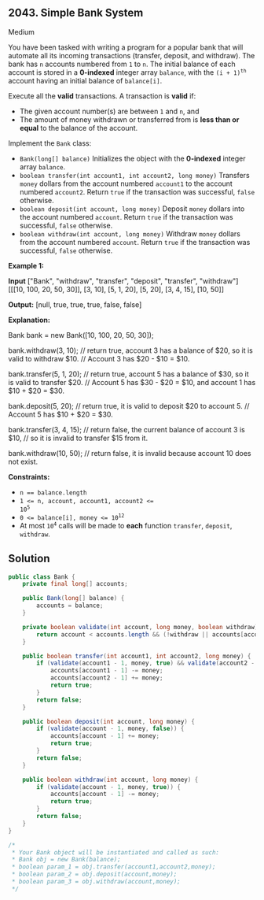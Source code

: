 ## 2043\. Simple Bank System

Medium

You have been tasked with writing a program for a popular bank that will automate all its incoming transactions (transfer, deposit, and withdraw). The bank has `n` accounts numbered from `1` to `n`. The initial balance of each account is stored in a **0-indexed** integer array `balance`, with the <code>(i + 1)<sup>th</sup></code> account having an initial balance of `balance[i]`.

Execute all the **valid** transactions. A transaction is **valid** if:

*   The given account number(s) are between `1` and `n`, and
*   The amount of money withdrawn or transferred from is **less than or equal** to the balance of the account.

Implement the `Bank` class:

*   `Bank(long[] balance)` Initializes the object with the **0-indexed** integer array `balance`.
*   `boolean transfer(int account1, int account2, long money)` Transfers `money` dollars from the account numbered `account1` to the account numbered `account2`. Return `true` if the transaction was successful, `false` otherwise.
*   `boolean deposit(int account, long money)` Deposit `money` dollars into the account numbered `account`. Return `true` if the transaction was successful, `false` otherwise.
*   `boolean withdraw(int account, long money)` Withdraw `money` dollars from the account numbered `account`. Return `true` if the transaction was successful, `false` otherwise.

**Example 1:**

**Input** ["Bank", "withdraw", "transfer", "deposit", "transfer", "withdraw"] [[[10, 100, 20, 50, 30]], [3, 10], [5, 1, 20], [5, 20], [3, 4, 15], [10, 50]]

**Output:** [null, true, true, true, false, false]

**Explanation:** 

Bank bank = new Bank([10, 100, 20, 50, 30]); 

bank.withdraw(3, 10); // return true, account 3 has a balance of $20, so it is valid to withdraw $10. 
                       // Account 3 has $20 - $10 = $10. 

bank.transfer(5, 1, 20); // return true, account 5 has a balance of $30, so it is valid to transfer $20.
                         // Account 5 has $30 - $20 = $10, and account 1 has $10 + $20 = $30. 

bank.deposit(5, 20); // return true, it is valid to deposit $20 to account 5. 
                     // Account 5 has $10 + $20 = $30.

bank.transfer(3, 4, 15); // return false, the current balance of account 3 is $10, 
                         // so it is invalid to transfer $15 from it.

bank.withdraw(10, 50); // return false, it is invalid because account 10 does not exist.

**Constraints:**

*   `n == balance.length`
*   <code>1 <= n, account, account1, account2 <= 10<sup>5</sup></code>
*   <code>0 <= balance[i], money <= 10<sup>12</sup></code>
*   At most <code>10<sup>4</sup></code> calls will be made to **each** function `transfer`, `deposit`, `withdraw`.

## Solution

```java
public class Bank {
    private final long[] accounts;

    public Bank(long[] balance) {
        accounts = balance;
    }

    private boolean validate(int account, long money, boolean withdraw) {
        return account < accounts.length && (!withdraw || accounts[account] >= money);
    }

    public boolean transfer(int account1, int account2, long money) {
        if (validate(account1 - 1, money, true) && validate(account2 - 1, 0, false)) {
            accounts[account1 - 1] -= money;
            accounts[account2 - 1] += money;
            return true;
        }
        return false;
    }

    public boolean deposit(int account, long money) {
        if (validate(account - 1, money, false)) {
            accounts[account - 1] += money;
            return true;
        }
        return false;
    }

    public boolean withdraw(int account, long money) {
        if (validate(account - 1, money, true)) {
            accounts[account - 1] -= money;
            return true;
        }
        return false;
    }
}

/*
 * Your Bank object will be instantiated and called as such:
 * Bank obj = new Bank(balance);
 * boolean param_1 = obj.transfer(account1,account2,money);
 * boolean param_2 = obj.deposit(account,money);
 * boolean param_3 = obj.withdraw(account,money);
 */
```